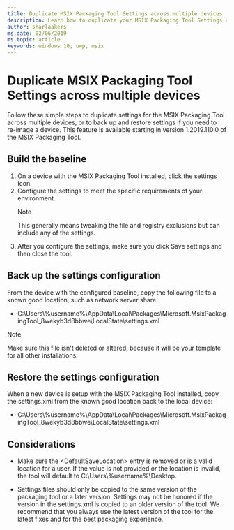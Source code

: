 ```yaml
---
title: Duplicate MSIX Packaging Tool Settings across multiple devices
description: Learn how to duplicate your MSIX Packaging Tool Settings across multiple devices
author: sharlaakers
ms.date: 02/06/2019
ms.topic: article
keywords: windows 10, uwp, msix
---
```


# Duplicate MSIX Packaging Tool Settings across multiple devices 

Follow these simple steps to duplicate settings for the MSIX Packaging Tool across multiple devices, or to back up and restore settings if you need to re-image a device. This feature is available starting in version 1.2019.110.0 of the MSIX Packaging Tool. 

## Build the baseline

1. On a device with the MSIX Packaging Tool installed, click the settings Icon.
2. Configure the settings to meet the specific requirements of your environment.
    > [!NOTE]
    > This generally means tweaking the file and registry exclusions but can include any of the settings.
3. After you configure the settings, make sure you click Save settings and then close the tool.  

## Back up the settings configuration

From the device with the configured baseline, copy the following file to a known good location, such as network server share.

* C:\Users\\%username%\AppData\Local\Packages\Microsoft.MsixPackagingTool_8wekyb3d8bbwe\LocalState\settings.xml  

> [!NOTE]
> Make sure this file isn't deleted or altered, because it will be your template for all other installations.

## Restore the settings configuration

When a new device is setup with the MSIX Packaging Tool installed, copy the settings.xml from the known good location back to the local device: 

* C:\Users\\%username%\AppData\Local\Packages\Microsoft.MsixPackagingTool_8wekyb3d8bbwe\LocalState\settings.xml 

## Considerations

* Make sure the \<DefaultSaveLocation\> entry is removed or is a valid location for a user. If the value is not provided or the location is invalid, the tool will default to C:\Users\\%username%\Desktop.

* Settings files should only be copied to the same version of the packaging tool or a later version. Settings may not be honored if the version in the settings.xml is copied to an older version of the tool. We recommend that you always use the latest version of the tool for the latest fixes and for the best packaging experience.  
